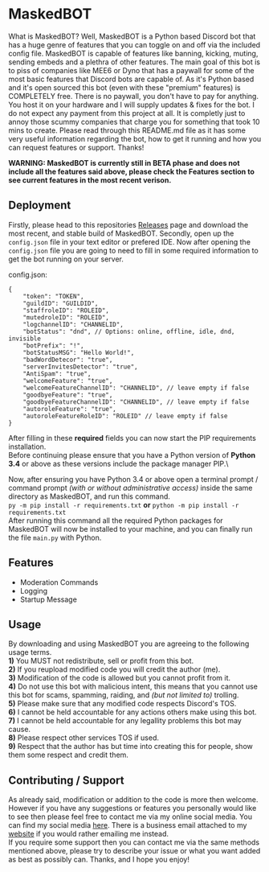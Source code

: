 # MaskedBOT
What is MaskedBOT? Well, MaskedBOT is a Python based Discord bot that has a huge genre of features that you can toggle on and off via the included config file. MaskedBOT is capable of features like banning, kicking, muting, sending embeds and a plethra of other features. The main goal of this bot is to piss of companies like MEE6 or Dyno that has a paywall for some of the most basic features that Discord bots are capable of. As it's Python based and it's open sourced this bot (even with these "premium" features) is COMPLETELY free. There is no paywall, you don't have to pay for anything. You host it on your hardware and I will supply updates & fixes for the bot. I do not expect any payment from this project at all. It is completly just to annoy those scummy companies that charge you for something that took 10 mins to create. Please read through this README.md file as it has some very useful information regarding the bot, how to get it running and how you can request features or support. Thanks!

**WARNING: MaskedBOT is currently still in BETA phase and does not include all the features said above, please check the Features section to see current features in the most recent verison.**
## Deployment
Firstly, please head to this repositories [Releases](https://github.com/TCSMasked/MaskedBOT/releases) page and download the most recent, and stable build of MaskedBOT. Secondly, open up the `config.json` file in your text editor or prefered IDE. Now after opening the `config.json` file you are going to need to fill in some required information to get the bot running on your server.

config.json:
```
{
    "token": "TOKEN",
    "guildID": "GUILDID",
    "staffroleID": "ROLEID",
    "mutedroleID": "ROLEID",
    "logchannelID": "CHANNELID",
    "botStatus": "dnd", // Options: online, offline, idle, dnd, invisible
    "botPrefix": "!",
    "botStatusMSG": "Hello World!",
    "badWordDetecor": "true",
    "serverInvitesDetector": "true",
    "AntiSpam": "true",
    "welcomeFeature": "true",
    "welcomeFeatureChannelID": "CHANNELID", // leave empty if false
    "goodbyeFeature": "true",
    "goodbyeFeatureChannelID": "CHANNELID", // leave empty if false
    "autoroleFeature": "true",
    "autoroleFeatureRoleID": "ROLEID" // leave empty if false
}
```
After filling in these **required** fields you can now start the PIP requirements installation.\
Before continuing please ensure that you have a Python version of **Python 3.4** or above as these versions include the package manager PIP.\

Now, after ensuring you have Python 3.4 or above open a terminal prompt / command prompt *(with or without administrative access)* inside the same directory as MaskedBOT, and run this command.\
`py -m pip install -r requirements.txt` **or** `python -m pip install -r requirements.txt`\
After running this command all the required Python packages for MaskedBOT will now be installed to your machine, and you can finally run the file `main.py` with Python.
## Features
- Moderation Commands
- Logging
- Startup Message
## Usage
By downloading and using MaskedBOT you are agreeing to the following usage terms.\
**1)** You MUST not redistribute, sell or profit from this bot.\
**2)** If you reupload modified code you will credit the author (me).\
**3)** Modification of the code is allowed but you cannot profit from it.\
**4)** Do not use this bot with malicious intent, this means that you cannot use this bot for scams, spamming, raiding, and *(but not limited to)* trolling.\
**5)** Please make sure that any modified code respects Discord's TOS.\
**6)** I cannot be held accountable for any actions others make using this bot.\
**7)** I cannot be held accountable for any legallity problems this bot may cause.\
**8)** Please respect other services TOS if used.\
**9)** Respect that the author has but time into creating this for people, show them some respect and credit them.
## Contributing / Support
As already said, modification or addition to the code is more then welcome. However if you have any suggestions or features you personally would like to see then please feel free to contact me via my online social media. You can find my social media [here](https://tcsmasked.maskednet.org). There is a business email attached to my [website](https://tcsmasked.maskednet.org) if you would rather emailing me instead.\
If you require some support then you can contact me via the same methods mentioned above, please try to describe your issue or what you want added as best as possibly can. Thanks, and I hope you enjoy!
